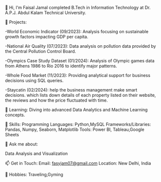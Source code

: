 👋 Hi, I'm Faisal Jamal
completed B.Tech in Information Technology at Dr. A.P.J. Abdul Kalam Technical University.

🔭 Projects:

-World Economic Indicator (09/2023): Analysis focusing on sustainable growth factors impacting GDP per capita.

-National Air Quality (07/2023): Data analysis on pollution data provided by the Central Pollution Control Board.

-Olympics Case Study Dataset (01/2024): Analysis of Olympic games data from Athens 1986 to Rio 2016 to identify major patterns.

-Whole Food Market (11/2023): Providing analytical support for business decisions using SQL queries.

-Staycatin (02/2024): help the business management make smart decisions. which lists
down details of each property listed on their website, the reviews
and how the price fluctuated with time.

🌱 Learning:
Diving into advanced Data Analytics and Machine Learning concepts.

🔧 Skills:
Programming Languages: Python,MySQL
Frameworks/Libraries: Pandas, Numpy, Seaborn, Matplotlib
Tools: Power BI, Tableau,Google Sheets

💬 Ask me about:

Data Analysis and Visualization

📫 Get in Touch:
Email: fasyjam07@gmail.com
Location: New Delhi, India

🎨 Hobbies:
Traveling,Gyming